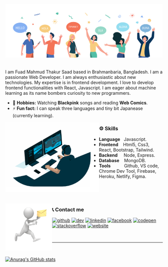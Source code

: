 ![](https://github.com/ThakurSaad/ThakurSaad/blob/main/github-banner.png)
<br/>
<br/>
<br/>
I am Fuad Mahmud Thakur Saad based in Brahmanbaria, Bangladesh. I am a passionate Web Developer. I am always enthusiastic about new technologies. My expertise is in frontend development. I love to develop frontend functionalities with React, Javascript. I am eager about machine learning as its name bombers curiosity to new programmers.
<br>
- 🖤 **Hobbies:**   Watching **Blackpink**  songs and reading **Web Comics**. 
- ⚡ **Fun fact:**  I can speak three languages and tiny bit Japanease (currently learning).

<img align="left" width="300" src="https://github.com/ThakurSaad/ThakurSaad/blob/main/coder-1.gif">

### ⚙ Skills 
- **Language** &nbsp; Javascript.
- **Frontend** &nbsp;&nbsp; Html5, Css3, React, Bootstrap, Tailwind.
- **Backend** &nbsp;&nbsp;&nbsp;  Node, Express.
- **Database** &nbsp;&nbsp; MongoDB.
- **Tools** &nbsp;&nbsp;&nbsp;&nbsp;&nbsp;&nbsp;&nbsp;&nbsp;&nbsp;  Github, VS code, Chrome Dev Tool, Firebase, Heroku, Netlify, Figma.

<br/>
<br/>
<br/>

<p align="center" width="50%%">
    <img align="left" height="150" src="https://github.com/ThakurSaad/ThakurSaad/blob/main/contact.gif">
</p>

### 📞 Contact me
[<img src='https://cdn.jsdelivr.net/npm/simple-icons@3.0.1/icons/github.svg' alt='github' height='40'>](https://github.com/ThakurSaad)  [<img src='https://cdn.jsdelivr.net/npm/simple-icons@3.0.1/icons/dev-dot-to.svg' alt='dev' height='40'>](https://dev.to/thakursaad)  [<img src='https://cdn.jsdelivr.net/npm/simple-icons@3.0.1/icons/linkedin.svg' alt='linkedin' height='40'>](https://www.linkedin.com/in/thakur-saad//)  [<img src='https://cdn.jsdelivr.net/npm/simple-icons@3.0.1/icons/facebook.svg' alt='facebook' height='40'>](https://www.facebook.com/Shadow.Monarch.Saad/)  [<img src='https://cdn.jsdelivr.net/npm/simple-icons@3.0.1/icons/codepen.svg' alt='codepen' height='40'>](https://codepen.io/thakursaad)  [<img src='https://cdn.jsdelivr.net/npm/simple-icons@3.0.1/icons/stackoverflow.svg' alt='stackoverflow' height='40'>](https://stackoverflow.com/users/17325120/thakur-saad)   [<img src='https://cdn.jsdelivr.net/npm/simple-icons@3.0.1/icons/icloud.svg' alt='website' height='40'>](https://portfolio-d9488.web.app/)  

<br/>
<hr/>
<br/>

[![Anurag's GitHub stats](https://github-readme-stats.vercel.app/api?username=ThakurSaad)](https://github.com/anuraghazra/github-readme-stats)

<!--
**ThakurSaad/ThakurSaad** is a ✨ _special_ ✨ repository because its `README.md` (this file) appears on your GitHub profile.

Here are some ideas to get you started:

- 🔭 I’m currently working on ...
- 🌱 I’m currently learning ...
- 👯 I’m looking to collaborate on ...
- 🤔 I’m looking for help with ...
- 💬 Ask me about ...
- 📫 How to reach me: ...
- 😄 Pronouns: ...
- ⚡ Fun fact: ...
-->
